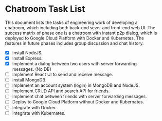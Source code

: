 # Chatroom Task List

This document lists the tasks of engineering work of developing a chatroom,
which including both back-end sever and front-end web UI. The success matrix
of phase one is a chatroom with instant p2p dialog, which is deployed to Google
Cloud Platform with Docker and Kubernetes. The features in future phases
includes group discussion and chat history.

- [x] Install NodeJS.
- [x] Install Express.
- [x] Implement a dialog between two users with server forwarding messages. (No DB)
- [ ] Implement React UI to send and receive message.
- [ ] Install MongoDB.
- [ ] Implement an account system (login) in MongoDB and NodeJS.
- [ ] Implement CRUD API and search API for friends.
- [ ] Implement chat between friends with server forwarding messages.
- [ ] Deploy to Google Cloud Platform without Docker and Kubernates.
- [ ] Integrate with Docker.
- [ ] Integrate with Kubernates.